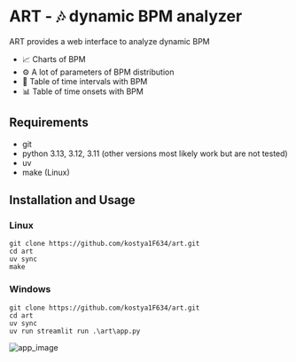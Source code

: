 # ART - 🎶 dynamic BPM analyzer
ART provides a web interface to analyze dynamic BPM
* 📈 Charts of BPM
* ⚙️ A lot of parameters of BPM distribution
* 📝 Table of time intervals with BPM
* 📊 Table of time onsets with BPM

## Requirements
* git
* python 3.13, 3.12, 3.11 (other versions most likely work but are not tested)
* uv
* make (Linux)
## Installation and Usage
### Linux
```shell
git clone https://github.com/kostya1F634/art.git
cd art
uv sync
make
```
### Windows
```shell
git clone https://github.com/kostya1F634/art.git
cd art
uv sync
uv run streamlit run .\art\app.py
```
![app_image](https://github.com/user-attachments/assets/7be4d834-891b-43ae-a340-4a0f90b85a4c)
